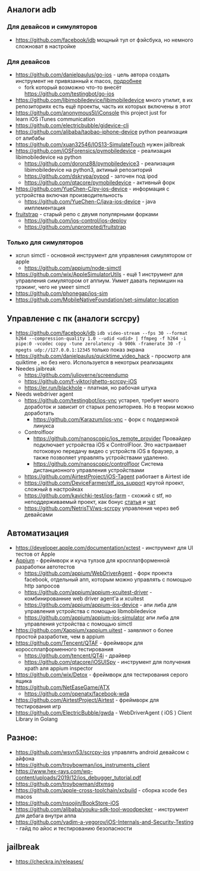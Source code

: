 ## Аналоги adb
### Для девайсов и симуляторов
* https://github.com/facebook/idb мощный тул от фэйсбука, но немного сложноват в настройке
### Для девайсов
* https://github.com/danielpaulus/go-ios - цель автора создать инструмент не привязанный к macos, [подробнее](https://daniel-paulus.medium.com/automate-ios-devices-the-almost-mac-free-way-973e8760f9df)
    * fork который возможно что-то внесёт https://github.com/testingbot/go-ios
* https://github.com/libimobiledevice/libimobiledevice много утилит, в их репозиториях есть ещё проекты, часть их которых включены в этот
* https://github.com/anonymous5l/iConsole  this project just for learn iOS iTunes communication
* https://github.com/electricbubble/gidevice-cli
* https://github.com/alibaba/taobao-iphone-device python реализация от алибабы
* https://github.com/xuan32546/IOS13-SimulateTouch нужен jailbreak
* https://github.com/iOSForensics/pymobiledevice - реализация libimobiledevice на python
   * https://github.com/doronz88/pymobiledevice3 - реализация libimobiledevice на python3, актиный репозиторий
   * https://github.com/dskrypa/pypod - заточен под ipod
   * https://github.com/qtacore/pymobiledevice - активный форк
* https://github.com/YueChen-C/py-ios-device - информация с устройства включая производительность
   * https://github.com/YueChen-C/java-ios-device - java имплементация
* [fruitstrap](https://github.com/ghughes/fruitstrap) - старый репо с двумя популярными форками
  * https://github.com/ios-control/ios-deploy
  * https://github.com/unprompted/fruitstrap
### Только для симуляторов
* xcrun simctl - основной инструмент для управления симулятором от apple
   * https://github.com/appium/node-simctl
* https://github.com/wix/AppleSimulatorUtils - ещё 1 инструмент для управления симулятором от аппиум. Уммет давать пермишин на трэкинг, чего не умеет simctl
* https://github.com/phonegap/ios-sim
* https://github.com/MobileNativeFoundation/set-simulator-location

## Управление с пк (аналоги scrcpy)
*  https://github.com/facebook/idb ```idb video-stream --fps 30 --format h264 --compression-quality 1.0 --udid <udid> | ffmpeg -f h264 -i pipe:0 -vcodec copy -tune zerolatency -b 900k -framerate 30 -f mpegts udp://127.0.0.1:12345``` только показ экрана
* https://github.com/danielpaulus/quicktime_video_hack - просмотр аля quiktime , но без него. Используется в некотрых реализациях
* Needes jaibreak
  * https://github.com/julioverne/screendump
  * https://github.com/f-viktor/ghetto-scrcpy-iOS
  * https://er.run/blackhole - платная, но рабочая штука
* Needs webdriver agent
  * https://github.com/testingbot/ios-vnc устарел, требует много доработок и зависит от старых репозиториев. Но в теории можно доработать
    * https://github.com/Karazum/ios-vnc - форк с поддержкой линукса
  * Controlfloor
    * https://github.com/nanoscopic/ios_remote_provider
    	Провайдер подключает устройства iOS к ControlFloor. Это настраивает потоковую передачу видео с устройств iOS в браузер, а также позволяет управлять устройствами удаленно.
    * https://github.com/nanoscopic/controlfloor Система дистанционного управления устройствами
  * https://github.com/AirtestProject/iOS-Tagent работает в Airtest ide
  * https://github.com/DeviceFarmer/stf_ios_support крутой проект, сложный в настройках
  * https://github.com/kavichki-test/ios-farm - схожий с stf, но неподдерживаемый проект, как бонус [статья](https://habr.com/ru/post/572668/) и [чат](https://t.me/ios_farm_kavichki)
  * https://github.com/NetrisTV/ws-scrcpy управления через веб девайсами

## Автоматизация
* https://developer.apple.com/documentation/xctest - инструмент для UI тестов от Apple
* [Appium](https://github.com/appium/appium) - фреймворк и куча тулзов для кросплатформенной разработки автотестов
   * https://github.com/appium/WebDriverAgent - форк проекта facebook, отдельный апп, которым можно управлять с помощью http запросов
   * https://github.com/appium/appium-xcuitest-driver - комбинированние web driver agent'а и xcuitest
   * https://github.com/appium/appium-ios-device - апи либа для управления устройства с помощью libmobiledevice
   * https://github.com/appium/appium-ios-simulator апи либа для управления устройства с помощью simctl
* https://github.com/Xappium/xappium.uitest - заявляют о более простой разработке, чем в appium
* https://github.com/Tencent/QTAF - фреймворк для короссплатформенного тестирования
   * https://github.com/tencent/QT4i - драйвер
   * https://github.com/qtacore/iOSUISpy - инструмент для получения xpath аля appium inspector
* https://github.com/wix/Detox - фреймворк для тестирования серого ящика
* https://github.com/NetEaseGame/ATX
   * https://github.com/openatx/facebook-wda
* https://github.com/AirtestProject/Airtest - фреймворк для тестирования игр
* https://github.com/ElectricBubble/gwda - WebDriverAgent ( iOS ) Client Library in Golang

## Разное:
* https://github.com/wsvn53/scrcpy-ios управлять android девайсом с айфона
* https://github.com/troybowman/ios_instruments_client 
* https://www.hex-rays.com/wp-content/uploads/2019/12/ios_debugger_tutorial.pdf
* https://github.com/troybowman/dtxmsg
* https://github.com/apple-cross-toolchain/xcbuild - сборка xcode без macos
* https://github.com/nsoojin/BookStore-iOS
* https://github.com/alibaba/youku-sdk-tool-woodpecker - инструмент для дебага внутри аппа
* https://github.com/vadim-a-yegorov/iOS-Internals-and-Security-Testing - гайд по айос и тестированию безопасности


## jailbreak
* https://checkra.in/releases/
